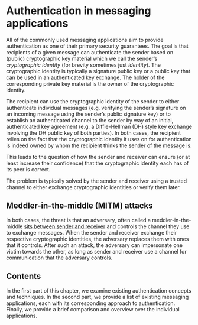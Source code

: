 # Authentication in messaging applications

All of the commonly used messaging applications aim to provide authentication as one of their primary security guarantees. The goal is that recipients of a given message can authenticate the sender based on (public) cryptographic key material which we call the sender’s *cryptographic identity* (for brevity sometimes just *identity*). The cryptographic identity is typically a signature public key or a public key that can be used in an authenticated key exchange. The holder of the corresponding private key material is the owner of the cryptographic identity.

The recipient can use the cryptographic identity of the sender to either authenticate individual messages (e.g. verifying the sender’s signature on an incoming message using the sender’s public signature key) or to establish an authenticated channel to the sender by way of an initial, authenticated key agreement (e.g. a Diffie-Hellman (DH) style key exchange involving the DH public key of both parties). In both cases, the recipient relies on the fact that the cryptographic identity it uses on for authentication is indeed owned by whom the recipient thinks the sender of the message is.

This leads to the question of how the sender and receiver can ensure (or at least increase their confidence) that the cryptographic identity each has of its peer is correct.

The problem is typically solved by the sender and receiver using a trusted channel to either exchange cryptographic identities or verify them later.

## Meddler-in-the-middle (MITM) attacks

In both cases, the threat is that an adversary, often called a meddler-in-the-middle [sits between sender and receiver](https://en.wikipedia.org/wiki/Man-in-the-middle_attack) and controls the channel they use to exchange messages. When the sender and receiver exchange their respective cryptographic identities, the adversary replaces them with ones that it controls. After such an attack, the adversary can impersonate one victim towards the other, as long as sender and receiver use a channel for communication that the adversary controls.

## Contents

In the first part of this chapter, we examine existing authentication concepts and techniques. In the second part, we provide a list of existing messaging applications, each with its corresponding approach to authentication. Finally, we provide a brief comparison and overview over the individual applications.
